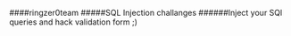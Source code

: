 ####ringzer0team
#####SQL Injection challanges
######Inject your SQl queries and hack validation form ;)
